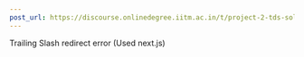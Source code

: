 ```yaml
---
post_url: https://discourse.onlinedegree.iitm.ac.in/t/project-2-tds-solver-discussion-thread/169029/264
---
```

Trailing Slash redirect error (Used next.js)